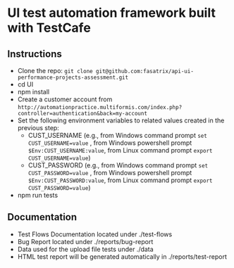 # UI test automation framework built with TestCafe

## Instructions

* Clone the repo: `git clone git@github.com:fasatrix/api-ui-performance-projects-assessment.git`
* cd UI
* npm install
* Create a customer account from `http://automationpractice.multiformis.com/index.php?controller=authentication&back=my-account`  
* Set the following environment variables to related values created in the previous step:
  * CUST_USERNAME (e.g., from Windows command prompt `set CUST_USERNAME=value` , from Windows powershell prompt ` $Env:CUST_USERNAME:value`, from Linux command prompt `export CUST_USERNAME=value`)
  * CUST_PASSWORD (e.g., from Windows command prompt `set CUST_PASSWORD=value` , from Windows powershell prompt ` $Env:CUST_PASSWORD:value`, from Linux command prompt `export CUST_PASSWORD=value`)  
* npm run tests

## Documentation 
* Test Flows Documentation located under ./test-flows
* Bug Report located under ./reports/bug-report
* Data used for the upload file tests under ./data
* HTML test report will be generated automatically in ./reports/test-report




